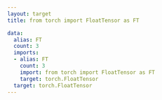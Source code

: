 ```yaml
---
layout: target
title: from torch import FloatTensor as FT

data:
  alias: FT
  count: 3
  imports:
  - alias: FT
    count: 3
    import: from torch import FloatTensor as FT
    target: torch.FloatTensor
  target: torch.FloatTensor
---
```

